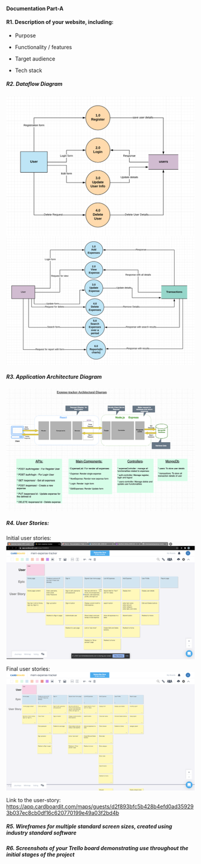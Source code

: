#### Documentation Part-A

#### R1. Description of your website, including:

- Purpose


- Functionality / features


- Target audience


- Tech stack


##### R2. Dataflow Diagram

![Dfd-Of-Users](docs/Dfd/dfd-page2.png)
![Dfd-of-transactions](docs/Dfd/dfd-page1.png)


##### R3. Application Architecture Diagram

![Application-architecture-diagram](docs/architectural-diagram/final-arch-diagram.png)


##### R4. User Stories:

Initial user stories:
![userstory1](docs/userstories/user1-9-7-20.png)

Final user stories:
![userstory2](docs/userstories/User-story2.png)

Link to the user-story: https://app.cardboardit.com/maps/guests/d2f893bfc5b428b4efd0ad359293b037ec8cb0df16c620770199e49a03f2bd4b


##### R5. Wireframes for multiple standard screen sizes, created using industry standard software





##### R6. Screenshots of your Trello board demonstrating use throughout the initial stages of the project

